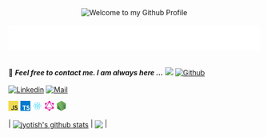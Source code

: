 <!-- "Hero" Header -->
<div align="center">
  <img src="https://github.com/BrunnerLivio/brunnerlivio/blob/master/images/welcome.png?raw=true" style="max-width: 100%;" alt="Welcome to my Github Profile" />
  <br />
  <br />
  <img height="50" alt="My Name is Jyotish kumar and I’m interested in web development and Artificial intelligence development" src="personal_note.svg" />
  <br />
  <br />

</div>

📝 ***Feel free to contact me. I am always here ...*** <img src="https://media.giphy.com/media/WUlplcMpOCEmTGBtBW/giphy.gif" width="30">  [![Github](https://img.shields.io/github/followers/jyotishpro?label=Follow%20Me&style=social)](https://github.com/jyotishpro)
<br>
<br>
[![Linkedin](https://img.shields.io/badge/LinkedIn-Jyotish%20Kumar-blue?logo=Linkedin&logoColor=blue&labelColor=black)](https://www.linkedin.com/in/jyotish-kumar-b0505b212/)
[![Mail](https://img.shields.io/badge/Hotmail-jyotishkumarofficial123.com-blue?logo=Gmail&logoColor=blue&labelColor=black)](https://mail.google.com/mail/u/1/#sent?compose=new)
<br>


<code><img height="20" alt="javascript" src="https://raw.githubusercontent.com/github/explore/80688e429a7d4ef2fca1e82350fe8e3517d3494d/topics/javascript/javascript.png"></code>
<code><img height="20" alt="typescript" src="https://raw.githubusercontent.com/github/explore/80688e429a7d4ef2fca1e82350fe8e3517d3494d/topics/typescript/typescript.png"></code>
<code><img height="20" alt="react" src="https://raw.githubusercontent.com/github/explore/80688e429a7d4ef2fca1e82350fe8e3517d3494d/topics/react/react.png"></code>
<code><img height="20" alt="graphql" src="https://raw.githubusercontent.com/github/explore/5c058a388828bb5fde0bcafd4bc867b5bb3f26f3/topics/graphql/graphql.png"></code>
<code><img height="20" alt="nodejs" src="https://raw.githubusercontent.com/github/explore/80688e429a7d4ef2fca1e82350fe8e3517d3494d/topics/nodejs/nodejs.png"></code>  

| <a href="https://github.com/jyotishpro/github-readme-stats"><img align="center" src="https://github-readme-stats.vercel.app/api?username=jyotishpro&show_icons=true&include_all_commits=true&theme=buefy&hide_border=true" alt="jyotish's github stats" /></a> | <a href="https://github.com/jyotishpro/github-readme-stats"><img align="center" src="https://github-readme-stats.vercel.app/api/top-langs/?username=jyotishpro&layout=compact&theme=buefy&hide_border=true" /></a> |





<!---
jyotishpro/jyotishpro is a ✨ special ✨ repository because its `README.md` (this file) appears on your GitHub profile.
You can click the Preview link to take a look at your changes.
--->
